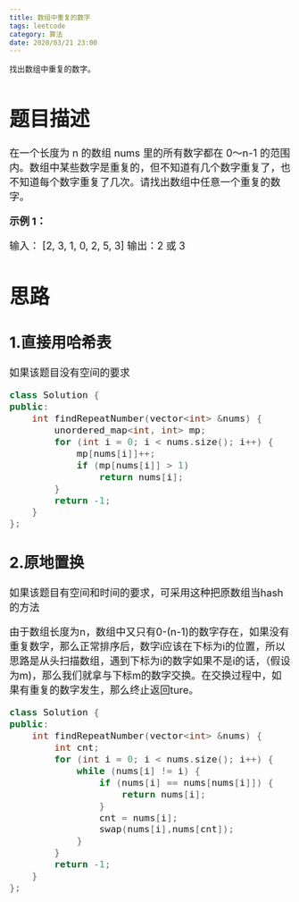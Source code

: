 ```yaml
---
title: 数组中重复的数字
tags: leetcode
category: 算法
date: 2020/03/21 23:00
---
```


找出数组中重复的数字。

<!--more-->

<font size=4>

# 题目描述


在一个长度为 n 的数组 nums 里的所有数字都在 0～n-1 的范围内。数组中某些数字是重复的，但不知道有几个数字重复了，也不知道每个数字重复了几次。请找出数组中任意一个重复的数字。

**示例 1：**

输入：
[2, 3, 1, 0, 2, 5, 3]
输出：2 或 3 

# 思路

## 1.直接用哈希表

如果该题目没有空间的要求

```c++
class Solution {
public:
    int findRepeatNumber(vector<int> &nums) {
        unordered_map<int, int> mp;
        for (int i = 0; i < nums.size(); i++) {
            mp[nums[i]]++;
            if (mp[nums[i]] > 1)
                return nums[i];
        }
        return -1;
    }
};

```

## 2.原地置换

如果该题目有空间和时间的要求，可采用这种把原数组当hash的方法

由于数组长度为n，数组中又只有0-(n-1)的数字存在，如果没有重复数字，那么正常排序后，数字i应该在下标为i的位置，所以思路是从头扫描数组，遇到下标为i的数字如果不是i的话，（假设为m)，那么我们就拿与下标m的数字交换。在交换过程中，如果有重复的数字发生，那么终止返回ture。

```c++
class Solution {
public:
    int findRepeatNumber(vector<int> &nums) {
        int cnt;
        for (int i = 0; i < nums.size(); i++) {
            while (nums[i] != i) {
                if (nums[i] == nums[nums[i]]) {
                    return nums[i];
                }
                cnt = nums[i];
                swap(nums[i],nums[cnt]);
            }
        }
        return -1;
    }
};

```

